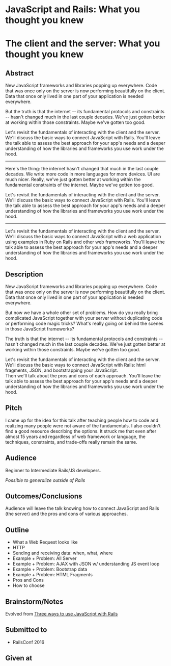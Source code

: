 # JavaScript and Rails: What you thought you knew

# The client and the server: What you thought you knew

## Abstract

New JavaScript frameworks and libraries popping up everywhere.  Code that was once only on
the server is now performing beautifully on the client.  Data that once only lived
in one part of your application is needed everywhere.  

But the truth is that the internet -- its fundamental protocols and constraints -- hasn't
changed much in the last couple decades.  We've just gotten better at working
within those constraints.  Maybe we've gotten too good.

Let's revisit the fundamentals of interacting with the client and
the server.  We'll discuss the basic ways to connect JavaScript with Rails.
You'll leave the talk able to assess the best approach for your app's
needs and a deeper understanding of how the libraries and frameworks you use work
under the hood.

------

Here's the thing: the internet hasn't changed that much in the last couple decades.
We write more code in more languages for more devices.  UI are much nicer. Really,
we've just gotten better at working within the fundamental constraints of the internet.
Maybe we've gotten too good.

Let's revisit the fundamentals of interacting with the client and
the server.  We'll discuss the basic ways to connect JavaScript with Rails.
You'll leave the talk able to assess the best approach for your app's
needs and a deeper understanding of how the libraries and frameworks you use work
under the hood.


----

Let's revisit the fundamentals of interacting with the client and
the server.  We'll discuss the basic ways to connect JavaScript with a web application using examples in Ruby on Rails and other web frameworks. You'll leave the talk able to assess the best approach for your app's
needs and a deeper understanding of how the libraries and frameworks you use work
under the hood.

## Description
New JavaScript frameworks and libraries popping up everywhere.  Code that was once only on
the server is now performing beautifully on the client.  Data that once only lived
in one part of your application is needed everywhere.  

But now we have a whole other set of problems.  How do you really bring complicated
JavaScript together with your server without duplicating code or performing
code magic tricks?  What's really going on behind the scenes in those JavaScript
frameworks?

The truth is that the internet -- its fundamental protocols and constraints -- hasn't
changed much in the last couple decades.  We've just gotten better at working
within those constraints.  Maybe we've gotten too good.

Let's revisit the fundamentals of interacting with the client and
the server.  We'll discuss the basic ways to connect JavaScript with Rails:
html fragments, JSON, and bootstrapping your JavaScript.  
Then we'll talk about the pros and cons of each approach.
You'll leave the talk able to assess the best approach for your app's
needs and a deeper understanding of how the libraries and frameworks you use work
under the hood.

## Pitch

I came up for the idea for this talk after teaching people how to code and realizing many people were not aware of the fundamentals. I also couldn't find a good resource describing the options. It struck me that even after almost 15 years and regardless of web framework or language, the techniques, constraints, and trade-offs really remain the same.

## Audience
Beginner to Intermediate Rails/JS developers.

*Possible to generalize outside of Rails*

## Outcomes/Conclusions
Audience will leave the talk knowing how to connect JavaScript and
Rails (the server) and the pros and cons of various approaches.

## Outline
* What a Web Request looks like
* HTTP
* Sending and receiving data: when, what, where
* Example + Problem: All Server
* Example + Problem: AJAX with JSON w/ understanding JS event loop
* Example + Problem: Bootstrap data
* Example + Problem: HTML Fragments
* Pros and Cons
* How to choose


## Brainstorm/Notes

Evolved from [Three ways to use JavaScript with Rails](./2015/3-ways-js-rails.md)


## Submitted to

* RailsConf 2016


## Given at
